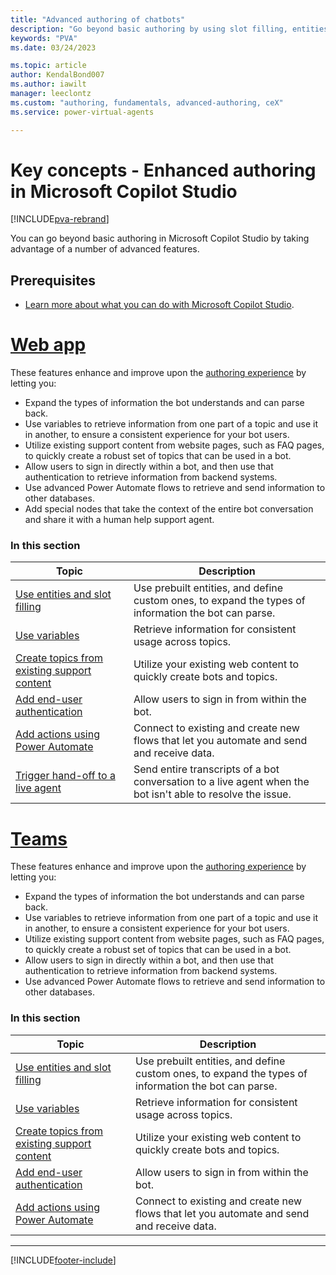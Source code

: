 ```yaml
---
title: "Advanced authoring of chatbots"
description: "Go beyond basic authoring by using slot filling, entities, variables, sign-in, live hand-off, and Power Automate flows."
keywords: "PVA"
ms.date: 03/24/2023

ms.topic: article
author: KendalBond007
ms.author: iawilt
manager: leeclontz
ms.custom: "authoring, fundamentals, advanced-authoring, ceX"
ms.service: power-virtual-agents

---
```


# Key concepts - Enhanced authoring in Microsoft Copilot Studio

[!INCLUDE[pva-rebrand](includes/pva-rebrand.md)]

You can go beyond basic authoring in Microsoft Copilot Studio by taking advantage of a number of advanced features. 

## Prerequisites

- [Learn more about what you can do with Microsoft Copilot Studio](fundamentals-what-is-power-virtual-agents.md).


# [Web app](#tab/web)

These features enhance and improve upon the [authoring experience](authoring-fundamentals.md) by letting you:

- Expand the types of information the bot understands and can parse back.
- Use variables to retrieve information from one part of a topic and use it in another, to ensure a consistent experience for your bot users.
- Utilize existing support content from website pages, such as FAQ pages, to quickly create a robust set of topics that can be used in a bot.
- Allow users to sign in directly within a bot, and then use that authentication to retrieve information from backend systems.
- Use advanced Power Automate flows to retrieve and send information to other databases.
- Add special nodes that take the context of the entire bot conversation and share it with a human help support agent.

### In this section

| Topic                                                                             | Description                                                                                                                                                                                                |
| --------------------------------------------------------------------------------- | ---------------------------------------------------------------------------------------------------------------------------------------------------------------------------------------------------------- |
| [Use entities and slot filling](advanced-entities-slot-filling.md)                | Use prebuilt entities, and define custom ones, to expand the types of information the bot can parse.                                                                                                       |
| [Use variables](authoring-variables.md)                                           | Retrieve information for consistent usage across topics.                                                                                                                                                   |
| [Create topics from existing support content](advanced-create-topics-from-web.md) | Utilize your existing web content to quickly create bots and topics.                                                                                                                                       |
| [Add end-user authentication](advanced-end-user-authentication.md)                | Allow users to sign in from within the bot.                                                                                                                                                                |
| [Add actions using Power Automate](advanced-flow.md)                              | Connect to existing and create new flows that let you automate and send and receive data.                                                                                                                  |
| [Trigger hand-off to a live agent](advanced-hand-off.md)                          | Send entire transcripts of a bot conversation to a live agent when the bot isn't able to resolve the issue.                                                                                                |

# [Teams](#tab/teams)

These features enhance and improve upon the [authoring experience](authoring-fundamentals.md) by letting you:

- Expand the types of information the bot understands and can parse back.
- Use variables to retrieve information from one part of a topic and use it in another, to ensure a consistent experience for your bot users.
- Utilize existing support content from website pages, such as FAQ pages, to quickly create a robust set of topics that can be used in a bot.
- Allow users to sign in directly within a bot, and then use that authentication to retrieve information from backend systems.
- Use advanced Power Automate flows to retrieve and send information to other databases.

### In this section

| Topic                                                                                   | Description                                                                                          |
| --------------------------------------------------------------------------------------- | ---------------------------------------------------------------------------------------------------- |
| [Use entities and slot filling](advanced-entities-slot-filling.md)                | Use prebuilt entities, and define custom ones, to expand the types of information the bot can parse. |
| [Use variables](authoring-variables.md)                                           | Retrieve information for consistent usage across topics.                                             |
| [Create topics from existing support content](advanced-create-topics-from-web.md) | Utilize your existing web content to quickly create bots and topics.                                 |
| [Add end-user authentication](advanced-end-user-authentication.md)                | Allow users to sign in from within the bot.                                                          |
| [Add actions using Power Automate](advanced-flow.md)                              | Connect to existing and create new flows that let you automate and send and receive data.            |

---

[!INCLUDE[footer-include](includes/footer-banner.md)]
